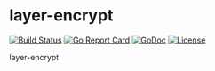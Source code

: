 # layer-encrypt

[![Build Status](https://api.travis-ci.org/nortonlifelock/layer-encrypt.svg?branch=master)](https://travis-ci.org/nortonlifelock/layer-encrypt)
[![Go Report Card](https://goreportcard.com/badge/github.com/nortonlifelock/layer-encrypt)](https://goreportcard.com/report/github.com/nortonlifelock/layer-encrypt)
[![GoDoc](https://godoc.org/github.com/nortonlifelock/layer-encrypt?status.svg)](https://godoc.org/github.com/nortonlifelock/layer-encrypt)
[![License](https://img.shields.io/badge/License-Apache%202.0-blue.svg)](https://opensource.org/licenses/Apache-2.0)

layer-encrypt
